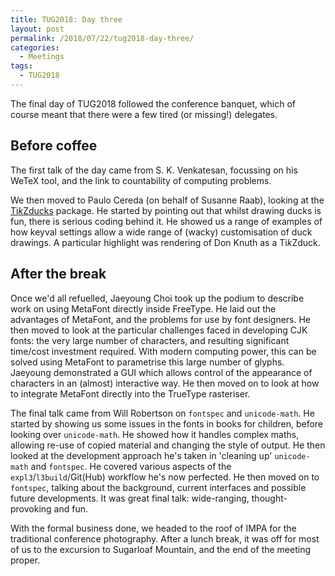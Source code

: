 ```yaml
---
title: TUG2018: Day three
layout: post
permalink: /2018/07/22/tug2018-day-three/
categories:
  - Meetings
tags:
  - TUG2018
---
```

The final day of TUG2018 followed the conference banquet, which of course meant that there were a few tired (or missing!) delegates.

## Before coffee

The first talk of the day came from S. K. Venkatesan, focussing on his WeTeX tool, and the link to countability of computing problems.

We then moved to Paulo Cereda (on behalf of Susanne Raab), looking at the [Ti<i>k</i>Zducks](https://ctan.org/pkg/tikzduck) package. He started by pointing out that whilst drawing ducks is fun, there is serious coding behind it. He showed us a range of examples of how keyval settings allow a wide range of (wacky) customisation of duck drawings. A particular highlight was rendering of Don Knuth as a Ti<i>k</i>Zduck.

## After the break

Once we'd all refuelled, Jaeyoung Choi took up the podium to describe work on using MetaFont directly inside FreeType. He laid out the advantages of MetaFont, and the problems for use by font designers. He then moved to look at the particular challenges faced in developing CJK fonts: the very large number of characters, and resulting significant time/cost investment required. With modern computing power, this can be solved using MetaFont to parametrise this large number of glyphs.  Jaeyoung demonstrated a GUI which allows control of the appearance of characters in an (almost) interactive way. He then moved on to look at how to integrate MetaFont directly into the TrueType rasteriser.

The final talk came from Will Robertson on `fontspec` and `unicode-math`. He started by showing us some issues in the fonts in books for children, before looking over `unicode-math`. He showed how it handles complex maths, allowing re-use of copied material and changing the style of output. He then looked at the development approach he's taken in 'cleaning up' `unicode-math` and `fontspec`. He covered various aspects of the `expl3`/`l3build`/Git(Hub) workflow he's now perfected. He then moved on to `fontspec`, talking about the background, current interfaces and possible future developments. It was great final talk: wide-ranging, thought-provoking and fun.

With the formal business done, we headed to the roof of IMPA for the traditional conference photography. After a lunch break, it was off for most of us to the excursion to Sugarloaf Mountain, and the end of the meeting proper.
